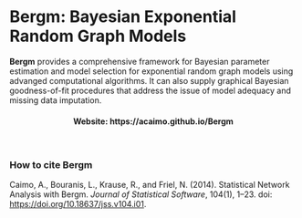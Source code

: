 
# **Bergm:** Bayesian Exponential Random Graph Models

**Bergm** provides a comprehensive framework for Bayesian parameter estimation and model selection for exponential random graph models using advanged computational algorithms. It can also supply graphical Bayesian goodness-of-fit procedures that address the issue of model adequacy and missing data imputation.

<h4 align="center">
  Website: https://acaimo.github.io/Bergm
</h4>
<br/>

### How to cite **Bergm**

Caimo, A., Bouranis, L., Krause, R., and Friel, N. (2014). Statistical Network Analysis with Bergm. *Journal of Statistical Software*, 104(1), 1–23. doi: https://doi.org/10.18637/jss.v104.i01. 

